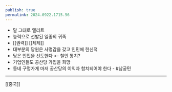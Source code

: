 ```yaml
---
publish: true
permalink: 2024.0922.1715.56
---
```

- 말 그대로 엘리트
- 능력으로 선발된 일종의 귀족
- [[권력]] [[체제]]
- 대부분의 당원은 사명감을 갖고 인민에 헌신적
- 당은 인민을 선도한다 <- 철인 통치?
- 기업인들도 공산당 가입을 희망
- 동네 구멍가게 마저 공산당의 이익과 합치되어야 한다 - #남궁민

---
[[중국]]